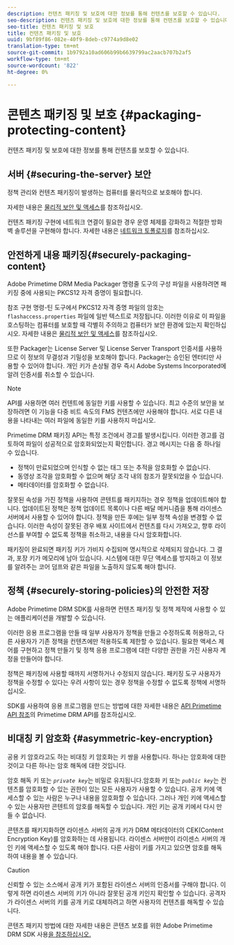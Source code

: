 ```yaml
---
description: 컨텐츠 패키징 및 보호에 대한 정보를 통해 컨텐츠를 보호할 수 있습니다.
seo-description: 컨텐츠 패키징 및 보호에 대한 정보를 통해 컨텐츠를 보호할 수 있습니다.
seo-title: 컨텐츠 패키징 및 보호
title: 컨텐츠 패키징 및 보호
uuid: 9bf89f86-082e-40f9-8deb-c9774a9d8e02
translation-type: tm+mt
source-git-commit: 1b9792a10ad606b99b6639799ac2aacb707b2af5
workflow-type: tm+mt
source-wordcount: '822'
ht-degree: 0%

---
```



# 콘텐츠 패키징 및 보호 {#packaging-protecting-content}

컨텐츠 패키징 및 보호에 대한 정보를 통해 컨텐츠를 보호할 수 있습니다.

## 서버 {#securing-the-server} 보안

정책 관리와 컨텐츠 패키징이 발생하는 컴퓨터를 물리적으로 보호해야 합니다.

자세한 내용은 [물리적 보안 및 액세스](../../secure-deployment-guidelines/physical-sec-and-access.md)를 참조하십시오.

컨텐츠 패키징 구현에 네트워크 연결이 필요한 경우 운영 체제를 강화하고 적절한 방화벽 솔루션을 구현해야 합니다. 자세한 내용은 [네트워크 토폴로지](../../secure-deployment-guidelines/overview/network-topology.md)를 참조하십시오.

## 안전하게 내용 패키징{#securely-packaging-content}

Adobe Primetime DRM Media Packager 명령줄 도구의 구성 파일을 사용하려면 패키징 중에 사용되는 PKCS12 자격 증명이 필요합니다.

참조 구현 명령-틴 도구에서 PKCS12 자격 증명 파일의 암호는 `flashaccess.properties` 파일에 일반 텍스트로 저장됩니다. 이러한 이유로 이 파일을 호스팅하는 컴퓨터를 보호할 때 각별히 주의하고 컴퓨터가 보안 환경에 있는지 확인하십시오. 자세한 내용은 [물리적 보안 및 액세스](../../secure-deployment-guidelines/physical-sec-and-access.md)를 참조하십시오.

또한 Packager는 License Server 및 License Server Transport 인증서를 사용하므로 이 정보의 무결성과 기밀성을 보호해야 합니다. Packager는 승인된 엔터티만 사용할 수 있어야 합니다. 개인 키가 손상될 경우 즉시 Adobe Systems Incorporated에 알려 인증서를 취소할 수 있습니다.

>[!NOTE]
>
>API를 사용하면 여러 컨텐트에 동일한 키를 사용할 수 있습니다. 최고 수준의 보안을 보장하려면 이 기능을 다중 비트 속도의 FMS 컨텐츠에만 사용해야 합니다. 서로 다른 내용을 나타내는 여러 파일에 동일한 키를 사용하지 마십시오.

Primetime DRM 패키징 API는 특정 조건에서 경고를 발생시킵니다. 이러한 경고를 검토하여 파일이 성공적으로 암호화되었는지 확인합니다. 경고 메시지는 다음 중 하나일 수 있습니다.

* 정책이 만료되었으며 인식할 수 없는 태그 또는 추적을 암호화할 수 없습니다.
* 동영상 조각을 암호화할 수 없으며 해당 조각 내의 참조가 잘못되었을 수 있습니다.
* 메타데이터를 암호화할 수 없습니다.

잘못된 속성을 가진 정책을 사용하여 콘텐트를 패키지하는 경우 정책을 업데이트해야 합니다. 업데이트된 정책은 정책 업데이트 목록이나 다른 배달 메커니즘을 통해 라이센스 서버에서 사용할 수 있어야 합니다. 정책을 만든 후에는 일부 정책 속성을 변경할 수 없습니다. 이러한 속성이 잘못된 경우 배포 사이트에서 컨텐츠를 다시 가져오고, 향후 라이선스를 부여할 수 없도록 정책을 취소하고, 내용을 다시 암호화합니다.

패키징이 완료되면 패키징 키가 가비지 수집되며 명시적으로 삭제되지 않습니다. 그 결과, 포장 키가 메모리에 남아 있습니다. 시스템에 대한 무단 액세스를 방지하고 이 정보를 알려주는 코어 덤프와 같은 파일을 노출하지 않도록 해야 합니다.

## 정책 {#securely-storing-policies}의 안전한 저장

Adobe Primetime DRM SDK를 사용하면 컨텐츠 패키징 및 정책 제작에 사용할 수 있는 애플리케이션을 개발할 수 있습니다.

이러한 응용 프로그램을 만들 때 일부 사용자가 정책을 만들고 수정하도록 허용하고, 다른 사용자가 기존 정책을 컨텐츠에만 적용하도록 제한할 수 있습니다. 필요한 액세스 제어를 구현하고 정책 만들기 및 정책 응용 프로그램에 대한 다양한 권한을 가진 사용자 계정을 만들어야 합니다.

정책은 패키징에 사용할 때까지 서명하거나 수정되지 않습니다. 패키징 도구 사용자가 정책을 수정할 수 있다는 우려 사항이 있는 경우 정책을 수정할 수 없도록 정책에 서명하십시오.

SDK를 사용하여 응용 프로그램을 만드는 방법에 대한 자세한 내용은 [API Primetime API 참조](https://help.adobe.com/en_US/primetime/api/index.html#api-Adobe_Primetime_API_References)의 Primetime DRM API를 참조하십시오.

## 비대칭 키 암호화 {#asymmetric-key-encryption}

공용 키 암호라고도 하는 비대칭 키 암호화는 키 쌍을 사용합니다. 하나는 암호화에 대한 것이고 다른 하나는 암호 해독에 대한 것입니다.

암호 해독 키 또는 *`private key`*&#x200B;는 비밀로 유지됩니다.암호화 키 또는 *`public key`*&#x200B;는 컨텐츠를 암호화할 수 있는 권한이 있는 모든 사용자가 사용할 수 있습니다. 공개 키에 액세스할 수 있는 사람은 누구나 내용을 암호화할 수 있습니다. 그러나 개인 키에 액세스할 수 있는 사용자만 콘텐트의 암호를 해독할 수 있습니다. 개인 키는 공개 키에서 다시 만들 수 없습니다.

콘텐츠를 패키지화하면 라이센스 서버의 공개 키가 DRM 메타데이터의 CEK(Content Encryption Key)를 암호화하는 데 사용됩니다. 라이센스 서버만이 라이센스 서버의 개인 키에 액세스할 수 있도록 해야 합니다. 다른 사람이 키를 가지고 있으면 암호를 해독하여 내용을 볼 수 있습니다.

>[!CAUTION]
>
>신뢰할 수 있는 소스에서 공개 키가 포함된 라이센스 서버의 인증서를 구해야 합니다. 이렇게 하면 라이센스 서버의 키가 아니라 잘못된 공개 키인지 확인할 수 있습니다. 공격자가 라이센스 서버의 키를 공개 키로 대체하려고 하면 사용자의 컨텐츠를 해독할 수 있습니다.

콘텐츠 패키지 방법에 대한 자세한 내용은 콘텐츠 보호를 위한 Adobe Primetime DRM SDK 사용[을 참조하십시오.](https://helpx.adobe.com/content/dam/help/en/primetime/drm/drm_protecting_content.pdf)